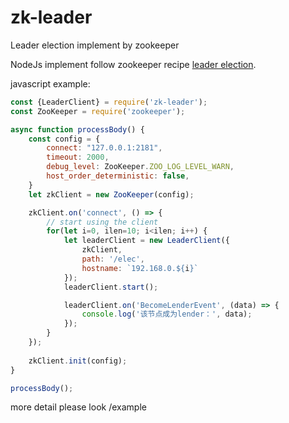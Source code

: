 # zk-leader
Leader election implement by zookeeper

NodeJs implement follow zookeeper recipe [leader election](https://zookeeper.apache.org/doc/r3.8.0/recipes.html#sc_leaderElection).

javascript example:
```javascript
const {LeaderClient} = require('zk-leader');
const ZooKeeper = require('zookeeper');

async function processBody() {
    const config = {
        connect: "127.0.0.1:2181",
        timeout: 2000,
        debug_level: ZooKeeper.ZOO_LOG_LEVEL_WARN,
        host_order_deterministic: false,
    }
    let zkClient = new ZooKeeper(config);

    zkClient.on('connect', () => {
        // start using the client
        for(let i=0, ilen=10; i<ilen; i++) {
            let leaderClient = new LeaderClient({
                zkClient,
                path: '/elec',
                hostname: `192.168.0.${i}`
            });
            leaderClient.start();

            leaderClient.on('BecomeLenderEvent', (data) => {
                console.log('该节点成为lender：', data);
            });
        }
    });
    
    zkClient.init(config);
}

processBody();
```

more detail please look /example



